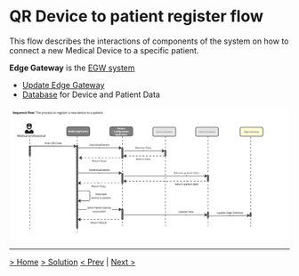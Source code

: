 # QR Device to patient register flow

This flow describes the interactions of components of the system on how to connect a new Medical Device to a specific patient.

**Edge Gateway** is the [EGW system](EdgeGatewaylSystem.md)
- [Update Edge Gateway](../ADRs/11-CacheStrategy.md)
- [Database](../ADRs/12-Database.md) for Device and Patient Data

![](../assets/diagrams/sequence-device2patient.png)



---

[> Home](../README.md)    [> Solution](README.md)
[< Prev](HardwareConnectivity.md)  |  [Next >](../ADRs/README.md)
